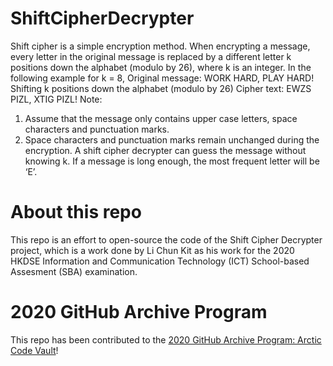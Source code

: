 # ShiftCipherDecrypter
Shift cipher is a simple encryption method. When encrypting a message, every letter in the original message is replaced by a different letter k positions down the alphabet (modulo by 26), where k is an integer.
In the following example for k = 8,
Original message:	WORK HARD, PLAY HARD!
								 	Shifting k positions down the alphabet (modulo by 26)
Cipher text: 		EWZS PIZL, XTIG PIZL!
Note:
1.	Assume that the message only contains upper case letters, space characters and punctuation marks.
2.	Space characters and punctuation marks remain unchanged during the encryption.
A shift cipher decrypter can guess the message without knowing k. If a message is long enough, the most frequent letter will be ‘E’.

# About this repo
This repo is an effort to open-source the code of the Shift Cipher Decrypter project, which is a work done by Li Chun Kit as his work for the 2020 HKDSE Information and Communication Technology (ICT) School-based Assesment (SBA) examination. 

# 2020 GitHub Archive Program
This repo has been contributed to the [2020 GitHub Archive Program: Arctic Code Vault](https://archiveprogram.github.com/arctic-vault/)!
